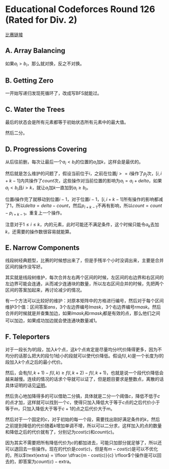 # Educational Codeforces Round 126 (Rated for Div. 2)

[比赛链接](https://codeforces.com/contest/1661)

## A. Array Balancing

如果$a_i > b_i$，那么就对换，反之不对换。

## B. Getting Zero

一开始写递归发现死循环了，改成写BFS就能过。

## C. Water the Trees

最后的状态会是所有元素都等于初始状态所有元素中的最大值。

然后二分。

## D. Progressions Covering

从后往前删，每次让最后一个$a_i < b_i$的位置的$a_i$加$k$，这样会是最优的。

然后就是怎么维护的问题了，假设当前位于$i$，之前在位置$j >= i$操作了$p_j$次，$[i, i + k - 1]$内共操作了$count$次，这些操作对当前位置的影响为$a_i = a_i  +delta$，如果$a_i < b_i$且$i > k$，就让$a_i$加$k$一直加到$a_i \ge b_i$。

位置$i$操作完了就移动到位置$i - 1$，对于位置$i - 1$，$[i, i + k - 1]$所有操作的影响都减了$1$，所以$delta = delta - count$，然后$p_{i + k -1}$不再有影响，所以$count = count - p_{i + k - 1}$。重复上一个操作。

注意对于$1 \le i \le k$，内的元素，此时可能还不满足条件，这个时候只能令$a_k$去加$k$，还需要的操作数很容易就能算。

## E. Narrow Components

线段树经典题型，比赛的时候想出来了，但是手残半个小时没调出来，主要是合并区间的操作没写好。

其实就是线段树维护，每次合并左右两个区间的时候，左区间的右边界和右区间的左边界可能会连通，从而减少连通块的数量，所以左右区间合并的时候，先把两个区间的答案加起来，再讨论减少的情况。

有一个方法可以比较好的维护：对原本矩阵中的方格进行编号，然后对于每个区间维护3个值：区间答案$ans$，3个左边界编号$lmask$，3个右边界编号$rmask$。然后合并的时候就是并查集加边，如果$lmask_i$和$rmask_i$都是有效的点，那么他们之间可以加边，如果成功加边就会使连通块数量减1。

## F. Teleporters

对于一段长为$l$的段，加入$k$个点，这$k$个点肯定是尽量均分$l$代价降得更多，因为不均分的话那么把大的段匀1给小的段就可以使代价降低。假设$f(l,k)$是一个长度为$l$的段加入$k$个点之后的最小代价。

然后，会有$f(l,k + 1) - f(l, k) \ge f(l, k + 2) - f(l, k + 1)$，也就是说一个段代价降低会越来越慢。连续的情况的话求个导就可以证了，但是题目要求是整数点，离散的话具体证明的话见[证明](https://codeforces.com/blog/entry/101790?#comment-903251)。

然后贪心地加降得多的可以借助二分搞，具体就是二分一个阈值$c$，降低不低于$c$的点才加，这样就可以找到一个$c$，使得只加入降低大于等于$c$点的之后代价小于等于$m$，只加入降低大于等于$c + 1$的点之后代价大于$m$。

然后对于一个固定的$c$，对于初始的每一个段，需要找出刚好满足条件的$k$，然后之前提到降低的代价随着$k$增加单调不增，所以可以二分求，这样加入的点的数量和降低之后的代价就有了，分别记为$cost(c)$和$count(c)$。

因为其实不需要把所有降低代价为$c$的都加进去，可能只加部分就足够了，所以还可以退回去一些操作。现在的代价是$cost(c)$，但是有$m - cost(c)$是可以不优化的，所以$\text{extra} = \lfloor \dfrac{m - cost(c)}{c} \rfloor$个操作是可以回去的，即答案为$count(c) - \text{extra}$。

